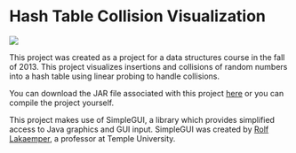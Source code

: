 Hash Table Collision Visualization
==================================

![](https://raw.github.com/bjcrawford/VisualHashTable/master/res/screenshot.png)

This project was created as a project for a data structures course in the fall of 2013. This project visualizes insertions and collisions of random numbers into a hash table using linear probing to handle collisions.

You can download the JAR file associated with this project [here](http://raw.github.com/bjcrawford/VisualHashTable/master/BC_VisualHashTable.jar) or you can compile the project yourself.

This project makes use of SimpleGUI, a library which provides simplified access to Java graphics and GUI input. SimpleGUI was created by [Rolf Lakaemper](http://www.temple.edu/cis/directory/tenure/lakaemper.html), a professor at Temple University.
